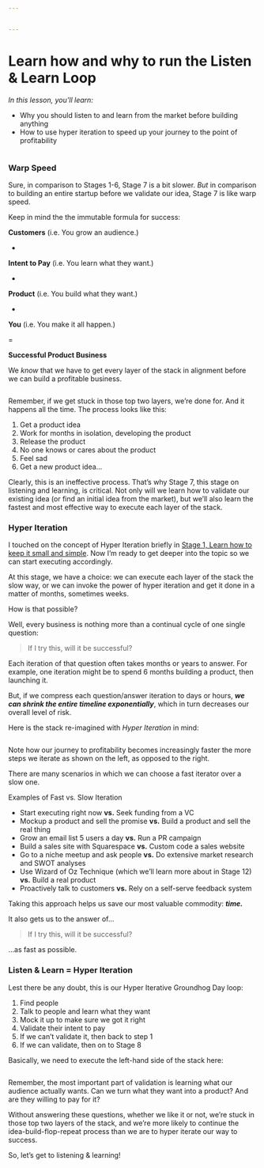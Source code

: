 ```yaml
---


---
```


<h1 id="learn-how-and-why-to-run-the-listen--learn-loop">Learn how and why to run the Listen &amp; Learn Loop</h1>
<p><em>In this lesson, you’ll learn:</em></p>
<ul>
<li>Why you should listen to and learn from the market before building anything</li>
<li>How to use hyper iteration to speed up your journey to the point of profitability</li>
</ul>
<p><img src="https://s3.amazonaws.com/nugget.one/academy/warp.jpg" alt=""></p>
<h3 id="warp-speed">Warp Speed</h3>
<p>Sure, in comparison to Stages 1-6, Stage 7 is a bit slower.  <em>But</em>  in comparison to building an entire startup before we validate our idea, Stage 7 is like warp speed.</p>
<p>Keep in mind the the immutable formula for success:</p>
<p><strong>Customers</strong>  (i.e. You grow an audience.)</p>
<ul>
<li></li>
</ul>
<p><strong>Intent to Pay</strong>  (i.e. You learn what they want.)</p>
<ul>
<li></li>
</ul>
<p><strong>Product</strong>  (i.e. You build what they want.)</p>
<ul>
<li></li>
</ul>
<p><strong>You</strong>  (i.e. You make it all happen.)</p>
<p>=</p>
<p><strong>Successful Product Business</strong></p>
<p>We  <em>know</em>  that we have to get every layer of the stack in alignment before we can build a profitable business.</p>
<p><img src="https://s3.amazonaws.com/nugget.one/academy/stack-checked.png" alt=""></p>
<p>Remember, if we get stuck in those top two layers, we’re done for. And it happens all the time. The process looks like this:</p>
<ol>
<li>Get a product idea</li>
<li>Work for months in isolation, developing the product</li>
<li>Release the product</li>
<li>No one knows or cares about the product</li>
<li>Feel sad</li>
<li>Get a new product idea…</li>
</ol>
<p>Clearly, this is an ineffective process. That’s why Stage 7, this stage on listening and learning, is critical. Not only will we learn how to validate our existing idea (or find an initial idea from the market), but we’ll also learn the fastest and most effective way to execute each layer of the stack.</p>
<h3 id="hyper-iteration">Hyper Iteration</h3>
<p>I touched on the concept of Hyper Iteration briefly in  <a href="https://nugget.one/academy/stage/1/step/4">Stage 1, Learn how to keep it small and simple</a>. Now I’m ready to get deeper into the topic so we can start executing accordingly.</p>
<p>At this stage, we have a choice: we can execute each layer of the stack the slow way, or we can invoke the power of hyper iteration and get it done in a matter of months, sometimes weeks.</p>
<p>How is that possible?</p>
<p>Well, every business is nothing more than a continual cycle of one single question:</p>
<blockquote>
<p>If I try this, will it be successful?</p>
</blockquote>
<p>Each iteration of that question often takes months or years to answer. For example, one iteration might be to spend 6 months building a product, then launching it.</p>
<p>But, if we compress each question/answer iteration to days or hours,  <strong><em>we can shrink the entire timeline exponentially</em></strong>, which in turn decreases our overall level of risk.</p>
<p>Here is the stack re-imagined with  <em>Hyper Iteration</em>  in mind:</p>
<p><img src="https://s3.amazonaws.com/nugget.one/academy/stack-iterations.png" alt=""></p>
<p>Note how our journey to profitability becomes increasingly faster the more steps we iterate as shown on the left, as opposed to the right.</p>
<p>There are many scenarios in which we can choose a fast iterator over a slow one.</p>
<p>Examples of Fast vs. Slow Iteration</p>
<ul>
<li>Start executing right now  <strong>vs.</strong>  Seek funding from a VC</li>
<li>Mockup a product and sell the promise  <strong>vs.</strong>  Build a product and sell the real thing</li>
<li>Grow an email list 5 users a day  <strong>vs.</strong>  Run a PR campaign</li>
<li>Build a sales site with Squarespace  <strong>vs.</strong>  Custom code a sales website</li>
<li>Go to a niche meetup and ask people  <strong>vs.</strong>  Do extensive market research and SWOT analyses</li>
<li>Use Wizard of Oz Technique (which we’ll learn more about in Stage 12)  <strong>vs.</strong>  Build a real product</li>
<li>Proactively talk to customers  <strong>vs.</strong>  Rely on a self-serve feedback system</li>
</ul>
<p>Taking this approach helps us save our most valuable commodity:  <strong><em>time.</em></strong></p>
<p>It also gets us to the answer of…</p>
<blockquote>
<p>If I try this, will it be successful?</p>
</blockquote>
<p>…as fast as possible.</p>
<h3 id="listen--learn--hyper-iteration">Listen &amp; Learn = Hyper Iteration</h3>
<p>Lest there be any doubt, this is our Hyper Iterative Groundhog Day loop:</p>
<ol>
<li>Find people</li>
<li>Talk to people and learn what they want</li>
<li>Mock it up to make sure we got it right</li>
<li>Validate their intent to pay</li>
<li>If we can’t validate it, then back to step 1</li>
<li>If we can validate, then on to Stage 8</li>
</ol>
<p>Basically, we need to execute the left-hand side of the stack here:</p>
<p><img src="https://s3.amazonaws.com/nugget.one/academy/stack-iterations.png" alt=""></p>
<p>Remember, the most important part of validation is learning what our audience actually wants. Can we turn what they want into a product? And are they willing to pay for it?</p>
<p>Without answering these questions, whether we like it or not, we’re stuck in those top two layers of the stack, and we’re more likely to continue the idea-build-flop-repeat process than we are to hyper iterate our way to success.</p>
<p>So, let’s get to listening &amp; learning!</p>

